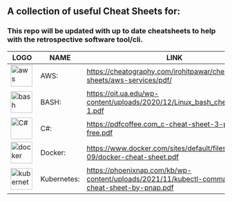## A collection of useful Cheat Sheets for:

### This repo will be updated  with up to date cheatsheets to help with the retrospective software tool/cli.

| LOGO | NAME | LINK | TUTORIAL |
|---|---|---|---|
| <img align="left" alt="aws" width="50px" src="https://a0.awsstatic.com/libra-css/images/logos/aws_logo_smile_1200x630.png" /> | AWS: |https://cheatography.com/irohitpawar/cheat-sheets/aws-services/pdf/ | https://www.youtube.com/watch?v=ulprqHHWlng |
| <img align="left" alt="bash" width="50px" src="https://upload.wikimedia.org/wikipedia/commons/thumb/8/82/Gnu-bash-logo.svg/1200px-Gnu-bash-logo.svg.png" />  |  BASH:  | https://oit.ua.edu/wp-content/uploads/2020/12/Linux_bash_cheat_sheet-1.pdf <br/>  | https://www.youtube.com/watch?v=oxuRxtrO2Ag |
| <img align="left" alt="C#" width="50px" src="https://w7.pngwing.com/pngs/261/29/png-transparent-c-computer-icons-object-c-icon-text-logo-monochrome.png" />  | C#: |  https://pdfcoffee.com_c-cheat-sheet-3-pdf-free.pdf | https://www.youtube.com/watch?v=GhQdlIFylQ8 |
| <img align="left" alt="docker" width="50px" src="https://www.docker.com/sites/default/files/social/docker_facebook_share.png" />  |  Docker:  |  https://www.docker.com/sites/default/files/d8/2019-09/docker-cheat-sheet.pdf | https://www.youtube.com/watch?v=pTFZFxd4hOI |
| <img align="left" alt="kubernetes" width="50px" src="https://e7.pngegg.com/pngimages/804/119/png-clipart-kubernetes-software-deployment-docker-computer-cluster-rackn-kubernetes-text-logo.png" />  |  Kubernetes:  |  https://phoenixnap.com/kb/wp-content/uploads/2021/11/kubectl-commands-cheat-sheet-by-pnap.pdf | https://www.youtube.com/watch?v=X48VuDVv0do |



 



